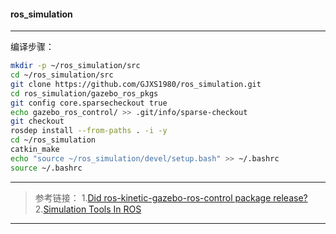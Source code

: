 #### ros_simulation
*****
编译步骤：
```bash
mkdir -p ~/ros_simulation/src
cd ~/ros_simulation/src
git clone https://github.com/GJXS1980/ros_simulation.git
cd ros_simulation/gazebo_ros_pkgs
git config core.sparsecheckout true
echo gazebo_ros_control/ >> .git/info/sparse-checkout
git checkout
rosdep install --from-paths . -i -y
cd ~/ros_simulation
catkin_make
echo "source ~/ros_simulation/devel/setup.bash" >> ~/.bashrc 
source ~/.bashrc
```

*****
>参考链接：
>1.[Did ros-kinetic-gazebo-ros-control package release?](https://answers.ros.org/question/235846/did-ros-kinetic-gazebo-ros-control-package-release/)
>2.[Simulation Tools In ROS](https://github.com/ros-simulation)

*****









